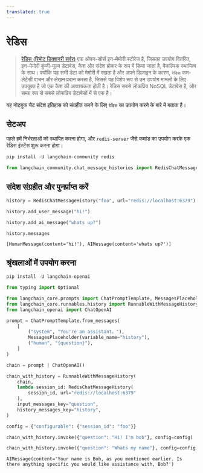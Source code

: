 ```yaml
---
translated: true
---
```


# रेडिस

>[रेडिस (रिमोट डिक्शनरी सर्वर)](https://en.wikipedia.org/wiki/Redis) एक ओपन-सोर्स इन-मेमोरी स्टोरेज है, जिसका उपयोग वितरित, इन-मेमोरी कुंजी-मूल्य डेटाबेस, कैश और संदेश ब्रोकर के रूप में किया जाता है, वैकल्पिक स्थायित्व के साथ। क्योंकि यह सभी डेटा को मेमोरी में रखता है और अपने डिज़ाइन के कारण, `रेडिस` कम-लेटेंसी वाचन और लेखन प्रदान करता है, जिससे यह विशेष रूप से उन उपयोग मामलों के लिए उपयुक्त है जो एक कैश की आवश्यकता होती है। रेडिस सबसे लोकप्रिय NoSQL डेटाबेस है, और समग्र रूप से सबसे लोकप्रिय डेटाबेसों में से एक है।

यह नोटबुक चैट संदेश इतिहास को संग्रहीत करने के लिए `रेडिस` का उपयोग करने के बारे में बताता है।

## सेटअप

पहले हमें निर्भरताओं को स्थापित करना होगा, और `redis-server` जैसे कमांड का उपयोग करके एक रेडिस इंस्टेंस शुरू करना होगा।

```python
pip install -U langchain-community redis
```

```python
from langchain_community.chat_message_histories import RedisChatMessageHistory
```

## संदेश संग्रहीत और पुनर्प्राप्त करें

```python
history = RedisChatMessageHistory("foo", url="redis://localhost:6379")

history.add_user_message("hi!")

history.add_ai_message("whats up?")
```

```python
history.messages
```

```output
[HumanMessage(content='hi!'), AIMessage(content='whats up?')]
```

## श्रृंखलाओं में उपयोग करना

```python
pip install -U langchain-openai
```

```python
from typing import Optional

from langchain_core.prompts import ChatPromptTemplate, MessagesPlaceholder
from langchain_core.runnables.history import RunnableWithMessageHistory
from langchain_openai import ChatOpenAI
```

```python
prompt = ChatPromptTemplate.from_messages(
    [
        ("system", "You're an assistant。"),
        MessagesPlaceholder(variable_name="history"),
        ("human", "{question}"),
    ]
)

chain = prompt | ChatOpenAI()

chain_with_history = RunnableWithMessageHistory(
    chain,
    lambda session_id: RedisChatMessageHistory(
        session_id, url="redis://localhost:6379"
    ),
    input_messages_key="question",
    history_messages_key="history",
)

config = {"configurable": {"session_id": "foo"}}

chain_with_history.invoke({"question": "Hi! I'm bob"}, config=config)

chain_with_history.invoke({"question": "Whats my name"}, config=config)
```

```output
AIMessage(content='Your name is Bob, as you mentioned earlier. Is there anything specific you would like assistance with, Bob?')
```
